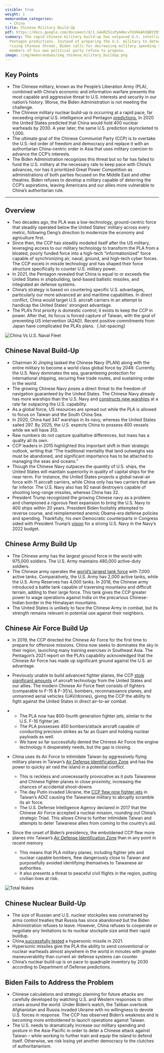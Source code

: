 ```yaml
---
visible: true
weight: 1
memorandum_categories:
  - China
title: Chinese Military Build-Up
pdf: https://docs.google.com/document/d/1_G4oR251sPyG0mcvTUVHkAhSQBYZ9SBU/edit?usp=share_link&ouid=102023491379746009150&rtpof=true&sd=true
summary: The rapid Chinese military build-up has outpaced U.S. intelligence and
  Pentagon predictions. Instead of preparing the U.S. military to deter the
  rising Chinese threat, Biden calls for decreasing military spending to levels
  members of his own political party refuse to propose.
image: /img/memorandums/img_chinese_military_buildup.png
---
```

## Key Points

* The Chinese military, known as the People’s Liberation Army (PLA), combined with China’s economic and information warfare presents the most capable and aggressive threat to U.S. interests and security in our nation’s history. Worse, the Biden Administration is not meeting the challenge. 
* The Chinese military nuclear build-up is occurring at a rapid pace, far exceeding original U.S. intelligence and Pentagon [predictions.](https://www.cnbc.com/2021/11/03/china-is-rapidly-expanding-its-nuclear-arsenal-pentagon-says.html) In 2020 the United States predicted that China would hold 400 nuclear warheads by 2030. A year later, the same U.S. prediction skyrocketed to 1,000. 
* The ultimate goal of the Chinese Communist Party (CCP) is to overtake the U.S.-led order of freedom and democracy and replace it with an authoritarian China-centric order in Asia that uses military coercion to advance the CCP’s interests. 
* The Biden Administration recognizes this threat but so far has failed to fund the U.S. military at the necessary rate to keep pace with China’s advances, nor has it prioritized Great Power Competition as administrations of both parties focused on the Middle East and other theatres. Biden refuses to develop a military capable of deterring the CCP’s aspirations, leaving Americans and our allies more vulnerable to China’s authoritarian rule. 

- - -

## Overview

* Two decades ago, the PLA was a low-technology, ground-centric force that steadily operated below the United States’ military across every metric, following Deng’s direction to modernize the economy and agriculture first. 
* Since then, the CCP has steadily modeled itself after the US military, leveraging access to our military technology to transform the PLA from a bloated, poorly funded force into a high-tech “informationized” force capable of synchronizing air, naval, ground, and high-tech cyber forces. The CCP excels in missile technology and has shaped their force structure specifically to counter U.S. military power. 
* In 2021, the Pentagon revealed that China is equal to or exceeds the United States in shipbuilding, land-based ballistic missiles, and integrated air defense systems.
* China’s strategy is based on countering specific U.S. advantages, particularly our more advanced air and maritime capabilities. In direct conflict, China would target U.S. aircraft carriers in an attempt to handicap the United States’ strongest advantage. 
* The PLA’s first priority is domestic control; it exists to keep the CCP in power. After that, its focus is forced capture of Taiwan, with the goal of preventing US intervention (A2AD). Recent positive commitments from Japan have complicated the PLA’s plans. 
  {.list-spacing}

![China Vs U.S. Naval Fleet](/img/chinese-vs-us-naval-fleet.png)

## Chinese Naval Build-Up

* Chairman Xi Jinping tasked the Chinese Navy (PLAN) along with the entire military to become a world class global force by 2049. Currently, the U.S. Navy dominates the sea, guaranteeing protection for international shipping, securing free trade routes, and sustaining order in the world. 
* The growing Chinese Navy poses a direct threat to the freedom of navigation guaranteed by the United States. The Chinese Navy already has more warships than the U.S. Navy and [constructs new warships](https://nationalinterest.org/blog/reboot/china-building-warships-faster-america-can-understand-189516) at a rate far outpacing the U.S. capability. 
* As a global force, US resources are spread out while the PLA is allowed to focus on Taiwan and the South China Sea. 
* In 2020, China had 347 warships in its navy, whereas the United States sailed 297. By 2025, the U.S. expects China to possess 400 vessels while we will have 313. 
* Raw numbers do not capture qualitative differences, but mass has a quality all its own. 
* CCP leaders in 2015 highlighted this important shift in their strategic outlook, writing that “The traditional mentality that land outweighs sea must be abandoned, and significant importance has to be attached to managing the seas and oceans.” 
* Though the Chinese Navy outpaces the quantity of U.S. ships, the United States will maintain superiority in quality of capital ships for the near-term. For instance, the United States projects a global naval-air force with 11 aircraft carriers, while China only has two carriers that are far inferior. The U.S. Navy also has 92 naval destroyers capable of shooting long-range missiles, whereas China has 32. 
* President Trump recognized the growing Chinese navy as a problem and championed a rigorous fleet expansion to bring the U.S. Navy to 400 ships within 20 years. President Biden foolishly attempted to reverse course, and reimplemented anemic Obama-era defense policies and spending. Thankfully, his own Democratic counterparts in Congress sided with President Trump’s [vision](https://www.washingtonexaminer.com/restoring-america/courage-strength-optimism/for-restoring-america-president-biden-cannot-continue-to-sink-american-sea-power) for a strong U.S. Navy in the Navy’s 2022 budget. 

## Chinese Army Build Up

* The Chinese army has the largest ground force in the world with 975,000 soldiers. The U.S. Army maintains 480,000 active-duty soldiers. 
* The Chinese army operates the [world’s largest tank force](https://nationalinterest.org/blog/reboot/did-you-know-china-now-operates-worlds-biggest-tank-force-196093) with 7,000 active tanks. Comparatively, the U.S. Army has 2,000 active tanks, while the U.S. Army Reserves has 4,000 tanks. In 2018, the Chinese army introduced a battle tank capable of traversing mountains and difficult terrain, adding to their large force. This tank gives the CCP greater power to wage operations against India on the precarious Chinese- Indian border in the Himalayan mountains. 
* The United States is unlikely to face the Chinese Army in combat, but its strength remains relevant in potential use against their neighbors. 

## Chinese Air Force Build Up

* In 2019, the CCP directed the Chinese Air Force for the first time to prepare for offensive missions. China now seeks to dominates the sky in their region, launching many training exercises in Southeast Asia. The Pentagon’s 2021 report on the PLA’s capability acknowledged that the Chinese Air Force has made up significant ground against the U.S. air advantage. 
* Previously unable to build advanced fighter planes, the CCP [stole significant amounts](https://nationalinterest.org/blog/buzz/hacked-how-china-stole-us-technology-its-j-20-stealth-fighter-66231) of aircraft technology from the United States and our allies. The modern Chinese Air Force fleet consists of fighters (comparable to F-15 & F-35’s), bombers, reconnaissance planes, and unmanned aerial vehicles (UAV/drones), giving the CCP the ability to fight against the United States in direct air-to-air combat. 
* * The PLA now has 800-fourth generation fighter jets, similar to the U.S. F-16 fighter jet. 
  * The PLA possesses 450 bombers/attack aircraft capable of conducting precision strikes as far as Guam and holding nuclear payloads as well. 
  * We have so far successfully denied the Chinese Air Force the engine technology it desperately needs, but the gap is closing. 
* China uses its Air Force to intimidate Taiwan by aggressively flying military planes in Taiwan’s [Air Defense Identification Zone](https://www.bbc.com/news/world-asia-58794094) and has the power to quicky air raid the island in a potential conflict. 

  * This is reckless and unnecessarily provocative as it puts Taiwanese and Chinese fighter planes in close proximity, increasing the chances of accidental shoot-downs 
  * The day Putin invaded Ukraine, the [CCP flew nine fighter jets](https://www.foxnews.com/world/taiwan-chinese-aircraft-air-defense-zone) in Taiwan’s ADIZ causing the Taiwanese military to abruptly scramble its air force. 
  * The U.S. Defense Intelligence Agency declared in 2017 that the Chinese Air Force accepted a nuclear mission, rounding out China’s strategic Triad. This allows China to further intimidate Taiwan and attempts to deter Taiwanese allies from coming to the country’s aid.
* Since the onset of Biden’s presidency, the emboldened CCP flew more planes into Taiwan’s [Air Defense Identification Zone](https://www.bbc.com/news/world-asia-58794094) than in any point in recent memory 

  * This means that PLA military planes, including fighter jets and nuclear capable bombers, flew dangerously close to Taiwan and purposefully avoided identifying themselves to Taiwanese air authorities. 
  * It also presents a threat to peaceful civil flights in the region, putting civilian lives at risk. 

![Total Nukes](/img/total_nukes.png)

## Chinese Nuclear Build-Up

* The size of Russian and U.S. nuclear stockpiles was constrained by arms control treaties that Russia has since abandoned but the Biden Administration refuses to leave. However, China refuses to cooperate or negotiate any limitations to its nuclear stockpile size amid their rapid buildup. 
* China[ successfully tested](https://www.nytimes.com/2021/10/27/us/politics/china-hypersonic-missile.html) a hypersonic missile in 2021. 
* Hypersonic missiles give the PLA the ability to send conventional or nuclear warheads almost anywhere in the world in minutes with greater maneuverability than current air defense systems can counter. 
* China’s nuclear build-up is on pace to quadruple inventory by 2030 according to Department of Defense predictions. 

## Biden Fails to Address the Problem

* Chinese calculations and strategic planning for future attacks are carefully developed by watching U.S. and Western responses to other crises around the world. Under Biden’s watch, the Taliban overtook Afghanistan and Russia invaded Ukraine with no willingness to devote U.S. forces in response. The CCP has observed Biden’s weakness and is becoming more emboldened to launch operations against Taiwan. 
* The U.S. needs to dramatically increase our military spending and posture in the Asia-Pacific in order to deter a Chinese attack against Taiwan – while working to further train and equip the island to defend itself. Otherwise, we risk losing yet another democracy to the clutches of authoritarianism.
